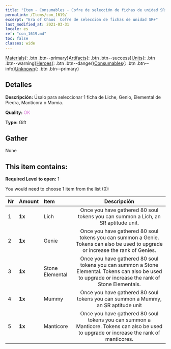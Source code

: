 ```yaml
---
title: "Item - Consumables - Cofre de selección de fichas de unidad SR+"
permalink: /Items/con_1619/
excerpt: "Era of Chaos  Cofre de selección de fichas de unidad SR+"
last_modified_at: 2021-03-31
locale: es
ref: "con_1619.md"
toc: false
classes: wide
---
```

 [Materials](/es/Items/){: .btn .btn--primary}[Artifacts](/es/Items/Artifacts/){: .btn .btn--success}[Units](/es/Items/Units/){: .btn .btn--warning}[Heroes](/es/Items/Heroes/){: .btn .btn--danger}[Consumables](/es/Items/Consumables/){: .btn .btn--info}[Unknown](/es/Items/Unknown/){: .btn .btn--primary}

## Detalles
 **Descripción:** Úsalo para seleccionar 1 ficha de Liche, Genio, Elemental de Piedra, Mantícora o Momia.

 **Quality:** <span style="color: #DA70D6">OK</span>

 **Type:** Gift

## Gather

  None

## This item contains:

 **Required Level to open:** 1

 You would need to choose 1 item from the list (0):

  | Nr | Amount |     Item    | Descripción |
  |:---|:-------|:------------|:-----------:|
  | 1 |  **1x** | Lich | Once you have gathered 80 soul tokens you can summon a Lich, an SR aptitude unit.  | 
  | 2 |  **1x** | Genie | Once you have gathered 80 soul tokens you can summon a Genie. Tokens can also be used to upgrade or increase the rank of Genies.  | 
  | 3 |  **1x** | Stone Elemental | Once you have gathered 80 soul tokens you can summon a Stone Elemental. Tokens can also be used to upgrade or increase the rank of Stone Elementals.  | 
  | 4 |  **1x** | Mummy | Once you have gathered 80 soul tokens you can summon a Mummy, an SR aptitude unit  | 
  | 5 |  **1x** | Manticore | Once you have gathered 80 soul tokens you can summon a Manticore. Tokens can also be used to upgrade or increase the rank of manticores.  | 
